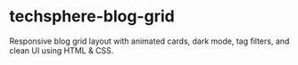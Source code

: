 # techsphere-blog-grid
 Responsive blog grid layout with animated cards, dark mode, tag filters, and clean UI using HTML &amp; CSS.
